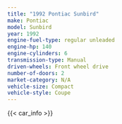 ```yaml
---
title: "1992 Pontiac Sunbird"
make: Pontiac
model: Sunbird
year: 1992
engine-fuel-type: regular unleaded
engine-hp: 140
engine-cylinders: 6
transmission-type: Manual
driven-wheels: Front wheel drive
number-of-doors: 2
market-category: N/A
vehicle-size: Compact
vehicle-style: Coupe
---
```


{{< car_info >}}
